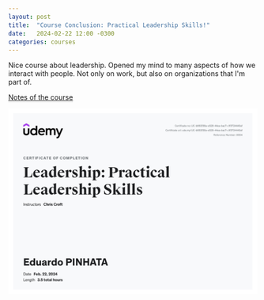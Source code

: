 ```yaml
---
layout: post
title:  "Course Conclusion: Practical Leadership Skills!"
date:   2024-02-22 12:00 -0300
categories: courses 
---
```


Nice course about leadership. Opened my mind to many aspects of how we interact with people. Not only on work, 
but also on organizations that I'm part of. 

[Notes of the course](https://edupinhata.notion.site/Leadership-pratical-leadership-skills-290c3fdd116e42f69657dc74d274e0e0?pvs=25)

![Certificate](/images/Certificates/PracticalLeadershipSkills.jpg)